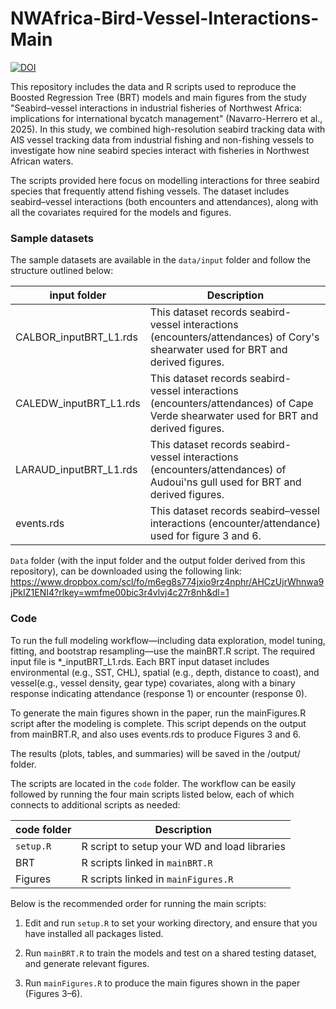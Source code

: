 # NWAfrica-Bird-Vessel-Interactions-Main

[![DOI](https://zenodo.org/badge/DOI/10.5281/zenodo.16327282.svg)](https://doi.org/10.5281/zenodo.16327282)

This repository includes the data and R scripts used to reproduce the Boosted Regression Tree (BRT) models and main figures from the study "Seabird–vessel interactions in industrial fisheries of Northwest Africa: implications for international bycatch management" (Navarro-Herrero et al., 2025). In this study, we combined high-resolution seabird tracking data with AIS vessel tracking data from industrial fishing and non-fishing vessels to investigate how nine seabird species interact with fisheries in Northwest African waters.

The scripts provided here focus on modelling interactions for three seabird species that frequently attend fishing vessels. The dataset includes seabird–vessel interactions (both encounters and attendances), along with all the covariates required for the models and figures.

### Sample datasets

The sample datasets are available in the `data/input` folder and follow the structure outlined below:

input folder            |  Description    
----------------------- | -------------------
CALBOR_inputBRT_L1.rds  | This dataset records seabird-vessel interactions (encounters/attendances) of Cory's shearwater used for BRT and derived figures.  
CALEDW_inputBRT_L1.rds  | This dataset records seabird-vessel interactions (encounters/attendances) of Cape Verde shearwater used for BRT and derived figures.  
LARAUD_inputBRT_L1.rds  | This dataset records seabird-vessel interactions (encounters/attendances) of Audoui'ns gull used for BRT and derived figures.  
events.rds              | This dataset records seabird–vessel interactions (encounter/attendance) used for figure 3 and 6.


`Data` folder (with the input folder and the output folder derived from this repository), can be downloaded using the following link:
https://www.dropbox.com/scl/fo/m6eg8s774jxio9rz4nphr/AHCzUjrWhnwa9jPkIZ1ENI4?rlkey=wmfme00bic3r4vlvj4c27r8nh&dl=1

### Code

To run the full modeling workflow—including data exploration, model tuning, fitting, and bootstrap resampling—use the mainBRT.R script. The required input file is *_inputBRT_L1.rds. Each BRT input dataset includes environmental (e.g., SST, CHL), spatial (e.g., depth, distance to coast), and vessel(e.g., vessel density, gear type) covariates, along with a binary response indicating attendance (response 1) or encounter (response 0). 

To generate the main figures shown in the paper, run the mainFigures.R script after the modeling is complete. This script depends on the output from mainBRT.R, and also uses events.rds to produce Figures 3 and 6.

The results (plots, tables, and summaries) will be saved in the /output/ folder. 

The scripts are located in the `code` folder. The workflow can be easily followed by running the four main scripts listed below, each of which connects to additional scripts as needed:

code folder             |  Description    
----------------------- | -------------------
`setup.R`               | R script to setup your WD and load libraries 
BRT                     | R scripts linked in `mainBRT.R`  
Figures                 | R scripts linked in `mainFigures.R`

Below is the recommended order for running the main scripts:

1. Edit and run `setup.R` to set your working directory, and ensure that you have installed all packages listed.

2. Run `mainBRT.R` to train the models and test on a shared testing dataset, and generate relevant figures.

5. Run `mainFigures.R` to produce the main figures shown in the paper (Figures 3–6).



